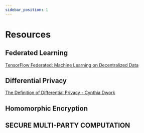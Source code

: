 ```yaml
---
sidebar_position: 1
---
```


# Resources

## Federated Learning
[TensorFlow Federated: Machine Learning on Decentralized Data](https://www.tensorflow.org/federated)

## Differential Privacy

[The Definition of Differential Privacy - Cynthia Dwork](https://youtu.be/lg-VhHlztqo)

## Homomorphic Encryption

## SECURE MULTI-PARTY COMPUTATION


